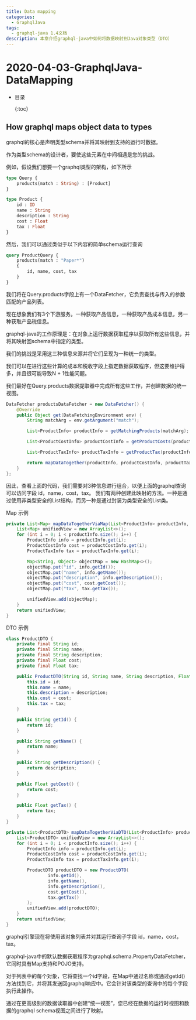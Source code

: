 ```yaml
---
title: Data mapping
categories:
  - GraphqlJava
tags:
  - graphql-java 1.4文档
description: 本章介绍graphql-java中如何将数据映射到Java对象类型（DTO）
---
```


# 2020-04-03-GraphqlJava-DataMapping

* 目录

  {:toc}

## How graphql maps object data to types

graphql的核心是声明类型schema并将其映射到支持的运行时数据。

作为类型schema的设计者，要使这些元素在中间相遇是您的挑战。

例如，假设我们想要一个graphql类型的架构，如下所示

```graphql
type Query {
    products(match : String) : [Product]
}

type Product {
    id : ID
    name : String
    description : String
    cost : Float
    tax : Float
}
```

然后，我们可以通过类似于以下内容的简单schema运行查询

```graphql
query ProductQuery {
    products(match : "Paper*")
    {
        id, name, cost, tax
    }
}
```

我们将在Query.products字段上有一个DataFetcher，它负责查找与传入的参数匹配的产品列表。

现在想象我们有3个下游服务。一种获取产品信息，一种获取产品成本信息，另一种获取产品税信息。

graphql-java的工作原理是：在对象上运行数据获取程序以获取所有这些信息，并将其映射回schema中指定的类型。

我们的挑战是采用这三种信息来源并将它们呈现为一种统一的类型。

我们可以在进行这些计算的成本和税收字段上指定数据获取程序，但这要维护得多，并且很可能导致N + 1性能问题。

我们最好在Query.products数据提取器中完成所有这些工作，并创建数据的统一视图。

```java
DataFetcher productsDataFetcher = new DataFetcher() {
    @Override
    public Object get(DataFetchingEnvironment env) {
        String matchArg = env.getArgument("match");

        List<ProductInfo> productInfo = getMatchingProducts(matchArg);

        List<ProductCostInfo> productCostInfo = getProductCosts(productInfo);

        List<ProductTaxInfo> productTaxInfo = getProductTax(productInfo);

        return mapDataTogether(productInfo, productCostInfo, productTaxInfo);
    }
};
```

因此，查看上面的代码，我们需要对3种信息进行组合，以便上面的graphql查询可以访问字段 id，name，cost，tax。 我们有两种创建此映射的方法。一种是通过使用非类型安全的List结构，而另一种是通过封装为类型安全的List类。

Map 示例

```java
private List<Map> mapDataTogetherViaMap(List<ProductInfo> productInfo, List<ProductCostInfo> productCostInfo, List<ProductTaxInfo> productTaxInfo) {
    List<Map> unifiedView = new ArrayList<>();
    for (int i = 0; i < productInfo.size(); i++) {
        ProductInfo info = productInfo.get(i);
        ProductCostInfo cost = productCostInfo.get(i);
        ProductTaxInfo tax = productTaxInfo.get(i);

        Map<String, Object> objectMap = new HashMap<>();
        objectMap.put("id", info.getId());
        objectMap.put("name", info.getName());
        objectMap.put("description", info.getDescription());
        objectMap.put("cost", cost.getCost());
        objectMap.put("tax", tax.getTax());

        unifiedView.add(objectMap);
    }
    return unifiedView;
}
```

DTO 示例

```java
class ProductDTO {
    private final String id;
    private final String name;
    private final String description;
    private final Float cost;
    private final Float tax;

    public ProductDTO(String id, String name, String description, Float cost, Float tax) {
        this.id = id;
        this.name = name;
        this.description = description;
        this.cost = cost;
        this.tax = tax;
    }

    public String getId() {
        return id;
    }

    public String getName() {
        return name;
    }

    public String getDescription() {
        return description;
    }

    public Float getCost() {
        return cost;
    }

    public Float getTax() {
        return tax;
    }
}

private List<ProductDTO> mapDataTogetherViaDTO(List<ProductInfo> productInfo, List<ProductCostInfo> productCostInfo, List<ProductTaxInfo> productTaxInfo) {
    List<ProductDTO> unifiedView = new ArrayList<>();
    for (int i = 0; i < productInfo.size(); i++) {
        ProductInfo info = productInfo.get(i);
        ProductCostInfo cost = productCostInfo.get(i);
        ProductTaxInfo tax = productTaxInfo.get(i);

        ProductDTO productDTO = new ProductDTO(
                info.getId(),
                info.getName(),
                info.getDescription(),
                cost.getCost(),
                tax.getTax()
        );
        unifiedView.add(productDTO);
    }
    return unifiedView;
}
```

graphql引擎现在将使用该对象列表并对其运行查询子字段 id，name，cost，tax。

graphql-java中的默认数据获取程序为graphql.schema.PropertyDataFetcher，它同时具有Map支持和POJO支持。

对于列表中的每个对象，它将查找一个id字段，在Map中通过名称或通过getId\(\)方法找到它，并将其发送回graphql响应中。它会针对该类型的查询中的每个字段执行此操作。

通过在更高级别的数据读取器中创建“统一视图”，您已经在数据的运行时视图和数据的graphql schema视图之间进行了映射。

